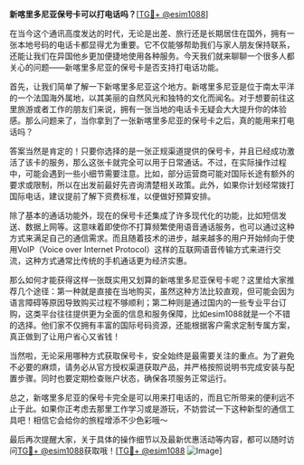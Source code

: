 **新喀里多尼亚保号卡可以打电话吗？**[[TG💪+ @esim1088](https://t.me/s/esim1088)]

在当今这个通讯高度发达的时代，无论是出差、旅行还是长期居住在国外，拥有一张本地号码的电话卡都显得尤为重要。它不仅能够帮助我们与家人朋友保持联系，还能让我们在异国他乡更加便捷地使用各种服务。今天我们就来聊聊一个很多人都关心的问题——新喀里多尼亚的保号卡是否支持打电话功能。

首先，让我们简单了解一下新喀里多尼亚这个地方。新喀里多尼亚是位于南太平洋的一个法国海外属地，以其美丽的自然风光和独特的文化而闻名。对于想要前往这里旅游或者工作的朋友们来说，拥有一张当地的电话卡无疑会大大提升你的体验感。那么问题来了，当你拿到了一张新喀里多尼亚的保号卡之后，真的能用来打电话吗？

答案当然是肯定的！只要你选择的是一张正规渠道提供的保号卡，并且已经成功激活了该卡的服务，那么这张卡就完全可以用于日常通话。不过，在实际操作过程中，可能会遇到一些小细节需要注意。比如，部分运营商可能对国际长途有额外的要求或限制，所以在出发前最好先咨询清楚相关政策。此外，如果你计划经常拨打国际电话，建议提前了解下资费标准，以便做好预算安排。

除了基本的通话功能外，现在的保号卡还集成了许多现代化的功能，比如短信发送、数据上网等。这意味着即使你不打算频繁使用语音通话服务，也可以通过这种方式来满足自己的通信需求。而且随着技术的进步，越来越多的用户开始倾向于使用VoIP（Voice over Internet Protocol）这样的互联网语音传输方式来进行交流，这种方式通常比传统的手机通话更为经济实惠。

那么如何才能获得这样一张既实用又划算的新喀里多尼亚保号卡呢？这里给大家推荐几个途径：第一种就是直接在当地购买，虽然这种方法比较直观，但可能会因为语言障碍等原因导致购买过程不够顺利；第二种则是通过国内的一些专业平台订购，这类平台往往提供更为全面的信息和服务保障，比如esim1088就是一个不错的选择。他们家不仅拥有丰富的国际号码资源，还能根据客户需求定制专属方案，真正做到了让用户省心又省钱！

当然啦，无论采用哪种方式获取保号卡，安全始终是最需要关注的重点。为了避免不必要的麻烦，请务必从官方授权渠道获取产品，并严格按照说明书完成安装与配置步骤。同时也要定期检查账户状态，确保各项服务正常运行。

总之，新喀里多尼亚的保号卡完全是可以用来打电话的，而且它所带来的便利远不止于此。如果你正考虑去那里工作学习或是游玩，不妨尝试一下这种新型的通信工具吧！相信它会给你的旅程增添不少色彩哦～

最后再次提醒大家，关于具体的操作细节以及最新优惠活动等内容，都可以随时访问[TG💪+ @esim1088](https://t.me/s/esim1088)获取哦！[[TG💪+ @esim1088](https://t.me/s/esim1088) ![Image](https://i.postimg.cc/4NQfJmqS/Snipaste-2025-05-13-00-14-12.png)]